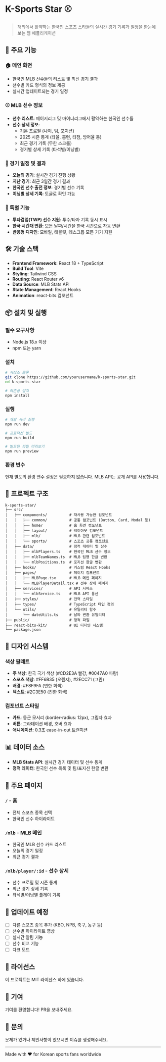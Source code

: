 # K-Sports Star ⚾

> 해외에서 활약하는 한국인 스포츠 스타들의 실시간 경기 기록과 일정을 한눈에 보는 웹 애플리케이션

## 🌟 주요 기능

### 🏠 메인 화면
- 한국인 MLB 선수들의 리스트 및 최신 경기 결과
- 선수별 카드 형식의 정보 제공
- 실시간 업데이트되는 경기 일정

### ⚾ MLB 선수 정보
- **선수 리스트**: 메이저리그 및 마이너리그에서 활약하는 한국인 선수들
- **선수 상세 정보**: 
  - 기본 프로필 (나이, 팀, 포지션)
  - 2025 시즌 통계 (타율, 홈런, 타점, 방어율 등)
  - 최근 경기 기록 (무한 스크롤)
  - 경기별 상세 기록 (타석별/이닝별)

### 📅 경기 일정 및 결과
- **오늘의 경기**: 실시간 경기 진행 상황
- **지난 경기**: 최근 3일간 경기 결과
- **한국인 선수 출전 정보**: 경기별 선수 기록
- **이닝별 상세 기록**: 토글로 확인 가능

### 🎯 특별 기능
- **투타겸업(TWP) 선수 지원**: 투수/타자 기록 동시 표시
- **한국 시간대 변환**: 모든 날짜/시간을 한국 시간으로 자동 변환
- **반응형 디자인**: 모바일, 태블릿, 데스크톱 모든 기기 지원

## 🛠 기술 스택

- **Frontend Framework**: React 18 + TypeScript
- **Build Tool**: Vite
- **Styling**: Tailwind CSS
- **Routing**: React Router v6
- **Data Source**: MLB Stats API
- **State Management**: React Hooks
- **Animation**: react-bits 컴포넌트

## 📦 설치 및 실행

### 필수 요구사항
- Node.js 18.x 이상
- npm 또는 yarn

### 설치
```bash
# 저장소 클론
git clone https://github.com/yourusername/k-sports-star.git
cd k-sports-star

# 의존성 설치
npm install
```

### 실행
```bash
# 개발 서버 실행
npm run dev

# 프로덕션 빌드
npm run build

# 빌드된 파일 미리보기
npm run preview
```

### 환경 변수
현재 별도의 환경 변수 설정은 필요하지 않습니다. MLB API는 공개 API를 사용합니다.

## 📁 프로젝트 구조

```
k-sports-star/
├── src/
│   ├── components/          # 재사용 가능한 컴포넌트
│   │   ├── common/          # 공통 컴포넌트 (Button, Card, Modal 등)
│   │   ├── home/            # 홈 화면 컴포넌트
│   │   ├── layout/          # 레이아웃 컴포넌트
│   │   ├── mlb/             # MLB 관련 컴포넌트
│   │   └── sports/          # 스포츠 공통 컴포넌트
│   ├── data/                # 정적 데이터 및 상수
│   │   ├── mlbPlayers.ts    # 한국인 MLB 선수 정보
│   │   ├── mlbTeamNames.ts  # MLB 팀명 한글 변환
│   │   └── mlbPositions.ts  # 포지션 한글 변환
│   ├── hooks/               # 커스텀 React Hooks
│   ├── pages/               # 페이지 컴포넌트
│   │   ├── MLBPage.tsx      # MLB 메인 페이지
│   │   └── MLBPlayerDetail.tsx # 선수 상세 페이지
│   ├── services/            # API 서비스
│   │   └── mlbService.ts    # MLB API 통신
│   ├── styles/              # 전역 스타일
│   ├── types/               # TypeScript 타입 정의
│   └── utils/               # 유틸리티 함수
│       └── dateUtils.ts     # 날짜 변환 유틸리티
├── public/                  # 정적 파일
├── react-bits-kit/          # UI 디자인 시스템
└── package.json

```

## 🎨 디자인 시스템

### 색상 팔레트
- **주 색상**: 한국 국기 색상 (#CD2E3A 빨강, #0047A0 파랑)
- **스포츠 색상**: #FF6B35 (오렌지), #2ECC71 (그린)
- **배경**: #F8F9FA (연한 회색)
- **텍스트**: #2C3E50 (진한 회색)

### 컴포넌트 스타일
- **카드**: 둥근 모서리 (border-radius: 12px), 그림자 효과
- **버튼**: 그라데이션 배경, 호버 효과
- **애니메이션**: 0.3초 ease-in-out 트랜지션

## 📊 데이터 소스

- **MLB Stats API**: 실시간 경기 데이터 및 선수 통계
- **정적 데이터**: 한국인 선수 목록 및 팀/포지션 한글 변환

## 🚀 주요 페이지

### `/` - 홈
- 전체 스포츠 종목 선택
- 한국인 선수 하이라이트

### `/mlb` - MLB 메인
- 한국인 MLB 선수 카드 리스트
- 오늘의 경기 일정
- 최근 경기 결과

### `/mlb/player/:id` - 선수 상세
- 선수 프로필 및 시즌 통계
- 최근 경기 상세 기록
- 타석별/이닝별 플레이 기록

## 🔄 업데이트 예정

- [ ] 다른 스포츠 종목 추가 (KBO, NPB, 축구, 농구 등)
- [ ] 선수별 하이라이트 영상
- [ ] 실시간 알림 기능
- [ ] 선수 비교 기능
- [ ] 다크 모드

## 📝 라이선스

이 프로젝트는 MIT 라이선스 하에 있습니다.

## 👥 기여

기여를 환영합니다! PR을 보내주세요.

## 📧 문의

문제가 있거나 제안사항이 있으시면 이슈를 생성해주세요.

---

Made with ❤️ for Korean sports fans worldwide